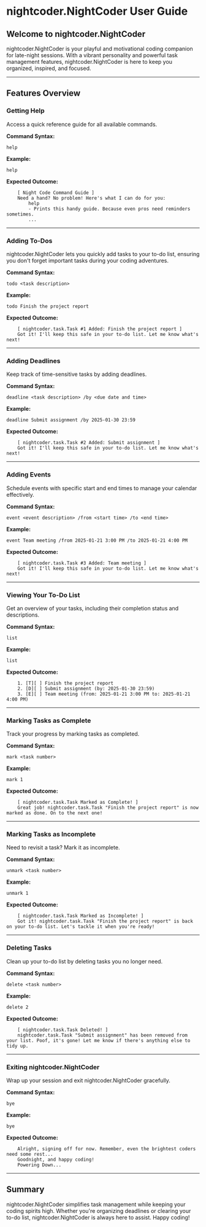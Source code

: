 # nightcoder.NightCoder User Guide

## Welcome to nightcoder.NightCoder

nightcoder.NightCoder is your playful and motivational coding companion for late-night sessions. With a vibrant personality and powerful task management features, nightcoder.NightCoder is here to keep you organized, inspired, and focused.

---

## Features Overview

### Getting Help
Access a quick reference guide for all available commands.

**Command Syntax:**
```
help
```

**Example:**
```
help
```

**Expected Outcome:**
```
	[ Night Code Command Guide ]
	Need a hand? No problem! Here's what I can do for you:
	    help
	    - Prints this handy guide. Because even pros need reminders sometimes.
	    ...
```

---

### Adding To-Dos
nightcoder.NightCoder lets you quickly add tasks to your to-do list, ensuring you don't forget important tasks during your coding adventures.

**Command Syntax:**
```
todo <task description>
```

**Example:**
```
todo Finish the project report
```

**Expected Outcome:**
```
	[ nightcoder.task.Task #1 Added: Finish the project report ]
	Got it! I'll keep this safe in your to-do list. Let me know what's next!
```

---

### Adding Deadlines
Keep track of time-sensitive tasks by adding deadlines.

**Command Syntax:**
```
deadline <task description> /by <due date and time>
```

**Example:**
```
deadline Submit assignment /by 2025-01-30 23:59
```

**Expected Outcome:**
```
	[ nightcoder.task.Task #2 Added: Submit assignment ]
	Got it! I'll keep this safe in your to-do list. Let me know what's next!
```

---

### Adding Events
Schedule events with specific start and end times to manage your calendar effectively.

**Command Syntax:**
```
event <event description> /from <start time> /to <end time>
```

**Example:**
```
event Team meeting /from 2025-01-21 3:00 PM /to 2025-01-21 4:00 PM
```

**Expected Outcome:**
```
	[ nightcoder.task.Task #3 Added: Team meeting ]
	Got it! I'll keep this safe in your to-do list. Let me know what's next!
```

---

### Viewing Your To-Do List
Get an overview of your tasks, including their completion status and descriptions.

**Command Syntax:**
```
list
```

**Example:**
```
list
```

**Expected Outcome:**
```
	1. [T][ ] Finish the project report
	2. [D][ ] Submit assignment (by: 2025-01-30 23:59)
	3. [E][ ] Team meeting (from: 2025-01-21 3:00 PM to: 2025-01-21 4:00 PM)
```

---

### Marking Tasks as Complete
Track your progress by marking tasks as completed.

**Command Syntax:**
```
mark <task number>
```

**Example:**
```
mark 1
```

**Expected Outcome:**
```
	[ nightcoder.task.Task Marked as Complete! ]
	Great job! nightcoder.task.Task "Finish the project report" is now marked as done. On to the next one!
```

---

### Marking Tasks as Incomplete
Need to revisit a task? Mark it as incomplete.

**Command Syntax:**
```
unmark <task number>
```

**Example:**
```
unmark 1
```

**Expected Outcome:**
```
	[ nightcoder.task.Task Marked as Incomplete! ]
	Got it! nightcoder.task.Task "Finish the project report" is back on your to-do list. Let's tackle it when you're ready!
```

---

### Deleting Tasks
Clean up your to-do list by deleting tasks you no longer need.

**Command Syntax:**
```
delete <task number>
```

**Example:**
```
delete 2
```

**Expected Outcome:**
```
	[ nightcoder.task.Task Deleted! ]
	nightcoder.task.Task "Submit assignment" has been removed from your list. Poof, it's gone! Let me know if there's anything else to tidy up.
```

---

### Exiting nightcoder.NightCoder
Wrap up your session and exit nightcoder.NightCoder gracefully.

**Command Syntax:**
```
bye
```

**Example:**
```
bye
```

**Expected Outcome:**
```
	Alright, signing off for now. Remember, even the brightest coders need some rest...
	Goodnight, and happy coding!
	Powering Down...
```

---

## Summary
nightcoder.NightCoder simplifies task management while keeping your coding spirits high. Whether you're organizing deadlines or clearing your to-do list, nightcoder.NightCoder is always here to assist. Happy coding!

